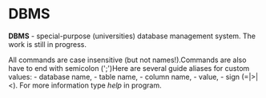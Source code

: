 # DBMS

**DBMS** - special-purpose (universities) database management system. The work is still in progress.

All commands are case insensitive (but not names!).Commands are also have to end with semicolon (';')Here are several guide aliases for custom values: <db> - database name, <tb> - table name, <cl> - column name, <val> - value, <sgn> - sign (=|>|<). For more information type *help* in program.
